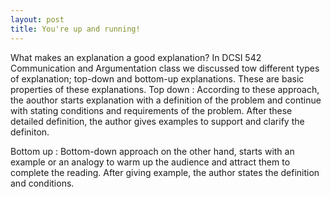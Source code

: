 ```yaml
---
layout: post
title: You're up and running!
---
```


What makes an explanation a good explanation?
In DCSI 542 Communication and Argumentation class we discussed tow different types of explanation; top-down and bottom-up explanations. These are basic properties of these explanations.
Top down :
According to these approach, the aouthor starts explanation with a definition of the problem and continue with stating conditions and requirements of the problem. After these detailed definition, the author gives examples to support and clarify the definiton.

Bottom up :
Bottom-down approach on the other hand, starts with an example or an analogy to warm up the audience and attract them to complete the reading. After giving example, the author states the definition and conditions.                                                                                                                                                

